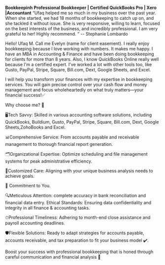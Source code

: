 **Bookkeepinh**
**Professional Bookkeeper | Certified QuickBooks Pro | Xero |Accountant**
“Ufaq helped me so much in my business over the past year. When she started, we had 18 months of bookkeeping to catch up on, and she tackled it without issue. She is very responsive, willing to learn, focused on the best interests of the business, and incredibly professional. I am very grateful to her! Highly recommend. ” -- Stephanie Lombardo

Hello! Ufaq M. Call me Evelyn (name for client easement). I really enjoy bookkeeping because I love working with numbers. It makes me happy. I have an MBA in Accounting & Finance and have been doing bookkeeping for clients for more than 8 years. Also, I know QuickBooks Online really well because I'm a certified expert. I've worked a lot with other tools too, like Gusto, PayPal, Stripe, Square, Bill.com, Dext, Google Sheets, and Excel.

I will help you transform your finances with my expertise in bookkeeping services. You will gain precise control over your cash flow and money management and focus wholeheartedly on what truly matters—your financial success!✅

Why choose me? 🤝

🖥️Tech Savvy: Skilled in various accounting software solutions, including QuickBooks, Buildium, Gusto, PayPal, Stripe, Square, Bill.com, Dext, Google Sheets,ZohoBooks and Excel.

📊Comprehensive Service: From accounts payable and receivable management to thorough financial report generation.

🗂️Organizational Expertise: Optimize scheduling and file management systems for peak administrative efficiency.

👤Customized Care: Aligning with your unique business analysis needs to achieve goals.

💼 Commitment to You.

🔍Meticulous Attention: complete accuracy in bank reconciliation and financial data entry.
Ethical Standards: Ensuring data confidentiality and integrity in all finance & accounting tasks.

⏱Professional Timeliness: Adhering to month-end close assistance and payroll accounting deadlines.

🛡️Flexible Solutions: Ready to adapt strategies for accounts payable, accounts receivable, and tax preparation to fit your business model ✔️.

Boost your success with professional bookkeeping that is honed through careful communication and financial analysis 🌟
